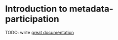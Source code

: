 # Introduction to metadata-participation

TODO: write [great documentation](http://jacobian.org/writing/great-documentation/what-to-write/)
